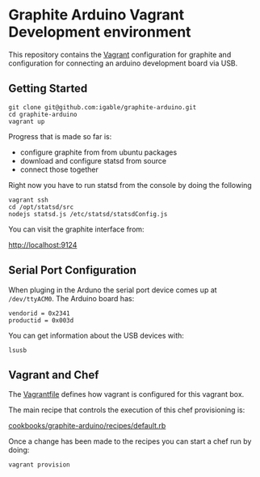 Graphite Arduino Vagrant Development environment
================================================

This repository contains the [Vagrant](https://www.vagrantup.com/) configuration for graphite and 
configuration for connecting an arduino development board via USB. 


Getting Started
---------------

    git clone git@github.com:igable/graphite-arduino.git
    cd graphite-arduino
    vagrant up

Progress that is made so far is:

- configure graphite from from ubuntu packages
- download and configure statsd from source
- connect those together

Right now you have to run statsd from the console by doing the following

    vagrant ssh
    cd /opt/statsd/src
    nodejs statsd.js /etc/statsd/statsdConfig.js

You can visit the graphite interface from:

[http://localhost:9124](http://localhost:9124)


Serial Port Configuration
-------------------------

When pluging in the Arduno the serial port device comes up at `/dev/ttyACM0`. The Arduino board has:

    vendorid = 0x2341
    productid = 0x003d

You can get information about the USB devices with:

    lsusb


Vagrant and Chef
----------------

The [Vagrantfile](Vagrantfile) defines how vagrant is configured for this vagrant box. 

The main recipe that controls the execution of this chef provisioning is:

[cookbooks/graphite-arduino/recipes/default.rb](cookbooks/graphite-arduino/recipes/default.rb)

Once a change has been made to the recipes you can start a chef run by doing:

    vagrant provision

